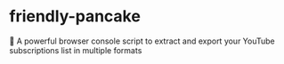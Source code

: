 # friendly-pancake
🚀 A powerful browser console script to extract and export your YouTube subscriptions list in multiple formats

